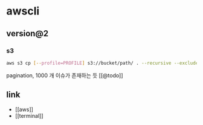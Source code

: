 # awscli

## version@2
### s3
```sh
aws s3 cp [--profile=PROFILE] s3://bucket/path/ . --recursive --exclude "*" --include "*2022*"
```
pagination, 1000 개 이슈가 존재하는 듯 [[@todo]]

## link
- [[aws]]
- [[terminal]]
